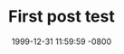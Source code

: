 ---
layout: test
title: "First post test"
date: 1999-12-31 11:59:59 -0800
thumbnail: "/images/prince.jpg"
rating: 5
---